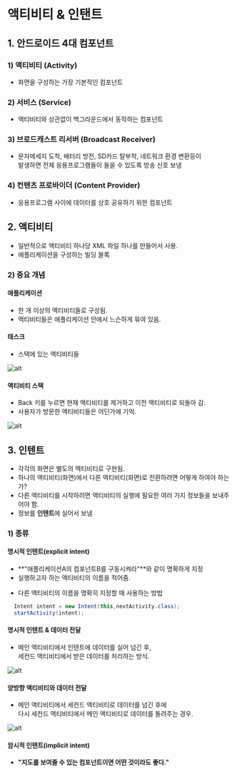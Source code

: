 # 액티비티 & 인탠트

## 1. 안드로이드 4대 컴포넌트

### 1) 액티비티 (Activity)

- 화면을 구성하는 가장 기본적인 컴포넌트

### 2) 서비스 (Service)

- 액티비티와 상관없이 백그라운드에서 동작하는 컴포넌트

### 3) 브로드캐스트 리서버 (Broadcast Receiver)

- 문자메세지 도착, 배터리 방전, SD카드 탈부착, 네트워크 환경 변환등이  
  발생하면 전체 응용프로그램들이 들을 수 있도록 방송 신호 보냄

### 4) 컨텐츠 프로바이더 (Content Provider)

- 응용프로그램 사이에 데이터를 상호 공유하기 위한 컴포넌트

## 2. 액티비티

- 일반적으로 액티비티 하나당 XML 파일 하나를 만들어서 사용.
- 애플리케이션을 구성하는 빌딩 블록

### 2) 중요 개념

#### 애플리케이션

- 한 개 이상의 액티비티들로 구성됨.
- 액티비티들은 애플리케이션 안에서 느슨하게 묶여 있음.

#### 태스크

- 스택에 있는 액티비티들

![alt](/assets/images/post/Android/36.png)

#### 액티비티 스택

- Back 키를 누르면 현재 액티비티를 제거하고 이전 액티비티로 되돌아 감.
- 사용자가 방문한 액티비티들은 어딘가에 기억.

![alt](/assets/images/post/Android/37.png)

## 3. 인텐트

- 각각의 화면은 별도의 엑티비티로 구현됨.
- 하나의 액티비티(화면)에서 다른 액티비티(화면)로 전환하려면 어떻게 하여야 하는가?
- 다른 액티비티를 시작하려면 액티비티의 실행에 필요한 여러 가지 정보들을 보내주어야 함.
- 정보를 **인텐트**에 실어서 보냄

### 1) 종류

#### 명시적 인텐트(explicit intent)

- **"애플리케이션A의 컴포넌트B를 구동시켜라"**와 같이 명확하게 지정
- 실행하고자 하는 액티비티의 이름을 적어줌.

* 다른 액티비티의 이름을 명확히 지정할 때 사용하는 방법

```java
  Intent intent = new Intent(this,nextActivity.class);
  startActivity(intent);
```

#### 명시적 인텐트 & 데이터 전달

- 메인 액티비티에서 인텐트에 데이터를 실어 넘긴 후,  
  세컨드 액티비티에서 받은 데이터를 처리하는 방식.

![alt](/assets/images/post/Android/38.png)

#### 양방향 액티비티와 데이터 전달

- 메인 액티비티에서 세컨드 액티비티로 데이터를 넘긴 후에  
  다시 세컨드 액티비티에서 메인 액티비티로 데이터를 돌려주는 경우.

![alt](/assets/images/post/Android/39.png)

#### 암시적 인텐트(implicit intent)

- **"지도를 보여줄 수 있는 컴포넌트이면 어떤 것이라도 좋다."**
